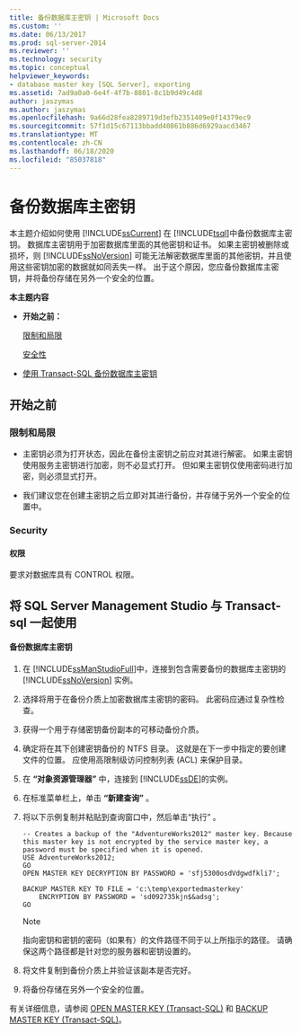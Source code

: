 ```yaml
---
title: 备份数据库主密钥 | Microsoft Docs
ms.custom: ''
ms.date: 06/13/2017
ms.prod: sql-server-2014
ms.reviewer: ''
ms.technology: security
ms.topic: conceptual
helpviewer_keywords:
- database master key [SQL Server], exporting
ms.assetid: 7ad9a0a0-6e4f-4f7b-8801-8c1b9d49c4d8
author: jaszymas
ms.author: jaszymas
ms.openlocfilehash: 9a66d28fea8289719d3efb2351409e0f14379ec9
ms.sourcegitcommit: 57f1d15c67113bbadd40861b886d6929aacd3467
ms.translationtype: MT
ms.contentlocale: zh-CN
ms.lasthandoff: 06/18/2020
ms.locfileid: "85037818"
---
```

# <a name="back-up-a-database-master-key"></a>备份数据库主密钥
  本主题介绍如何使用 [!INCLUDE[ssCurrent](../../../includes/sscurrent-md.md)] 在 [!INCLUDE[tsql](../../../includes/tsql-md.md)]中备份数据库主密钥。 数据库主密钥用于加密数据库里面的其他密钥和证书。 如果主密钥被删除或损坏，则 [!INCLUDE[ssNoVersion](../../../includes/ssnoversion-md.md)] 可能无法解密数据库里面的其他密钥，并且使用这些密钥加密的数据就如同丢失一样。 出于这个原因，您应备份数据库主密钥，并将备份存储在另外一个安全的位置。  
  
 **本主题内容**  
  
-   **开始之前：**  
  
     [限制和局限](#Restrictions)  
  
     [安全性](#Security)  
  
-   [使用 Transact-SQL 备份数据库主密钥](#Procedure)  
  
##  <a name="before-you-begin"></a><a name="BeforeYouBegin"></a> 开始之前  
  
###  <a name="limitations-and-restrictions"></a><a name="Restrictions"></a> 限制和局限  
  
-   主密钥必须为打开状态，因此在备份主密钥之前应对其进行解密。 如果主密钥使用服务主密钥进行加密，则不必显式打开。 但如果主密钥仅使用密码进行加密，则必须显式打开。  
  
-   我们建议您在创建主密钥之后立即对其进行备份，并存储于另外一个安全的位置中。  
  
###  <a name="security"></a><a name="Security"></a> Security  
  
####  <a name="permissions"></a><a name="Permissions"></a> 权限  
 要求对数据库具有 CONTROL 权限。  
  
##  <a name="using-sql-server-management-studio-with-transact-sql"></a><a name="Procedure"></a>将 SQL Server Management Studio 与 Transact-sql 一起使用  
  
#### <a name="to-back-up-the-database-master-key"></a>备份数据库主密钥  
  
1.  在 [!INCLUDE[ssManStudioFull](../../../includes/ssmanstudiofull-md.md)]中，连接到包含需要备份的数据库主密钥的 [!INCLUDE[ssNoVersion](../../../includes/ssnoversion-md.md)] 实例。  
  
2.  选择将用于在备份介质上加密数据库主密钥的密码。 此密码应通过复杂性检查。  
  
3.  获得一个用于存储密钥备份副本的可移动备份介质。  
  
4.  确定将在其下创建密钥备份的 NTFS 目录。 这就是在下一步中指定的要创建文件的位置。 应使用高限制级访问控制列表 (ACL) 来保护目录。  
  
5.  在 **“对象资源管理器”** 中，连接到 [!INCLUDE[ssDE](../../../includes/ssde-md.md)]的实例。  
  
6.  在标准菜单栏上，单击 **“新建查询”** 。  
  
7.  将以下示例复制并粘贴到查询窗口中，然后单击“执行”  。  
  
    ```  
    -- Creates a backup of the "AdventureWorks2012" master key. Because this master key is not encrypted by the service master key, a password must be specified when it is opened.  
    USE AdventureWorks2012;   
    GO  
    OPEN MASTER KEY DECRYPTION BY PASSWORD = 'sfj5300osdVdgwdfkli7';   
  
    BACKUP MASTER KEY TO FILE = 'c:\temp\exportedmasterkey'   
        ENCRYPTION BY PASSWORD = 'sd092735kjn$&adsg';   
    GO  
    ```  
  
    > [!NOTE]  
    >  指向密钥和密钥的密码（如果有）的文件路径不同于以上所指示的路径。 请确保这两个路径都是针对您的服务器和密钥设置的。  
  
8.  将文件复制到备份介质上并验证该副本是否完好。  
  
9. 将备份存储在另外一个安全的位置。  
  
 有关详细信息，请参阅 [OPEN MASTER KEY (Transact-SQL)](/sql/t-sql/statements/open-master-key-transact-sql) 和 [BACKUP MASTER KEY (Transact-SQL)](/sql/t-sql/statements/backup-master-key-transact-sql)。  
  
  
